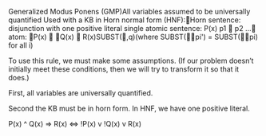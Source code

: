 Generalized Modus Ponens (GMP)All variables assumed to be universally quantified
Used with a KB in Horn normal form (HNF):Horn sentence: disjunction with one positive literal
single atomic sentence:      P(x)
 p1  p2 … atom:    P(x)  Q(x)  R(x)SUBST(,q)(where SUBST(pi') = SUBST(pi) for all i)

To use this rule, we must make some assumptions. (If our problem doesn’t initially meet these conditions, then we will try to transform it so that it does.)
 
  First, all variables are universally quantified.
 
  Second the KB must be in horn form.
  In HNF, we have one positive literal.

P(x) ^ Q(x) => R(x)   <=>   !P(x) v !Q(x) v R(x)